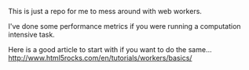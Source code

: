 This is just a repo for me to mess around with web workers. 

I've done some performance metrics if you were running a computation intensive task.

Here is a good article to start with if you want to do the same...
http://www.html5rocks.com/en/tutorials/workers/basics/